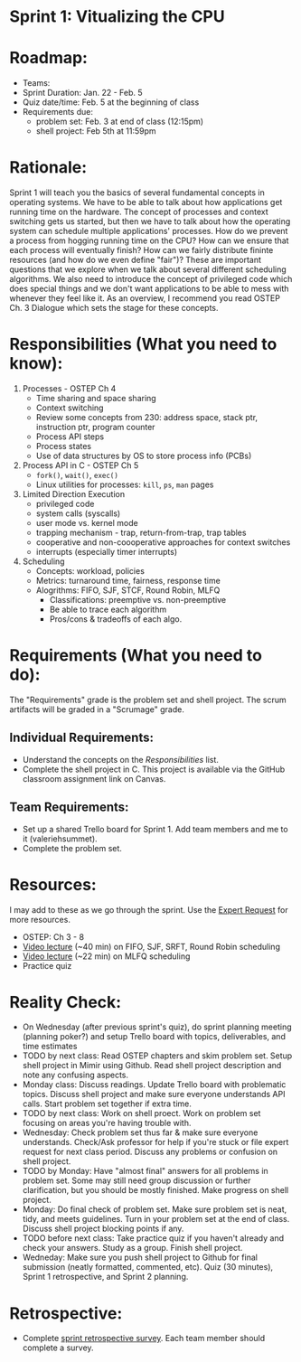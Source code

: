 # Sprint 1: Vitualizing the CPU

# Roadmap:
* Teams:
* Sprint Duration: Jan. 22 - Feb. 5
* Quiz date/time: Feb. 5 at the beginning of class
* Requirements due:
   * problem set: Feb. 3 at end of class (12:15pm)
   * shell project: Feb 5th at 11:59pm

# Rationale: 
Sprint 1 will teach you the basics of several fundamental concepts in operating systems.  We have to be able to talk about how applications get running time on the hardware.  The concept of processes and context switching gets us started, but then we have to talk about how the operating system can schedule multiple applications' processes.  How do we prevent a process from hogging running time on the CPU?  How can we ensure that each process will eventually finish?  How can we fairly distribute fininte resources (and how do we even define "fair")?  These are important questions that we explore when we talk about several different scheduling algorithms.  We also need to introduce the concept of privileged code which does special things and we don't want applications to be able to mess with whenever they feel like it.  As an overview, I recommend you read OSTEP Ch. 3 Dialogue which sets the stage for these concepts.

# Responsibilities (What you need to know):
1. Processes - OSTEP Ch 4
   * Time sharing and space sharing
   * Context switching
   * Review some concepts from 230: address space, stack ptr, instruction ptr, program counter
   * Process API steps
   * Process states
   * Use of data structures by OS to store process info (PCBs)
2. Process API in C - OSTEP Ch 5
   * `fork()`, `wait()`, `exec()`
   * Linux utilities for processes: `kill`, `ps`, `man` pages
3. Limited Direction Execution
   * privileged code
   * system calls (syscalls)
   * user mode vs. kernel mode
   * trapping mechanism - trap, return-from-trap, trap tables
   * cooperative and non-coooperative approaches for context switches
   * interrupts (especially timer interrupts)
4. Scheduling
   * Concepts: workload, policies
   * Metrics: turnaround time, fairness, response time
   * Alogrithms: FIFO, SJF, STCF, Round Robin, MLFQ
      * Classifications: preemptive vs. non-preemptive
      * Be able to trace each algorithm
      * Pros/cons & tradeoffs of each algo.

# Requirements (What you need to do):
The "Requirements" grade is the problem set and shell project. The scrum artifacts will be graded in a "Scrumage" grade.

## Individual Requirements:
   * Understand the concepts on the *Responsibilities* list.
   * Complete the shell project in C.  This project is available via the GitHub classroom assignment link on Canvas.

## Team Requirements:
   * Set up a shared Trello board for Sprint 1.  Add team members and me to it (valeriehsummet).
   * Complete the problem set.
   
# Resources:  
I may add to these as we go through the sprint.  Use the [Expert Request](https://rollins.co1.qualtrics.com/jfe/form/SV_0jNfbBpN1clDJfn) for more resources. 
   * OSTEP: Ch 3 - 8 
   * [Video lecture](https://www.youtube.com/watch?v=exlaEOVRWQM) (~40 min) on FIFO, SJF, SRFT, Round Robin scheduling
   * [Video lecture](https://www.youtube.com/watch?v=_NlmflJQDI4) (~22 min) on MLFQ scheduling
   * Practice quiz
   
# Reality Check:
  * On Wednesday (after previous sprint's quiz), do sprint planning meeting (planning poker?) and setup Trello board with topics, deliverables, and time estimates
  * TODO by next class:  Read OSTEP chapters and skim problem set.  Setup shell project in Mimir using Github.  Read shell project description and note any confusing aspects.
  * Monday class: Discuss readings.  Update Trello board with problematic topics.  Discuss shell project and make sure everyone understands API calls.  Start problem set together if extra time.
  * TODO by next class: Work on shell proect.  Work on problem set focusing on areas you're having trouble with. 
  * Wednesday: Check problem set thus far & make sure everyone understands. Check/Ask professor for help if you're stuck or file expert request for next class period.  Discuss any problems or confusion on shell project.
  * TODO by Monday: Have "almost final" answers for all problems in problem set.  Some may still need group discussion or further clarification, but you should be mostly finished.  Make progress on shell project.
  * Monday: Do final check of problem set.  Make sure problem set is neat, tidy, and meets guidelines.  Turn in your problem set at the end of class.  Discuss shell project blocking points if any.
  * TODO before next class: Take practice quiz if you haven't already and check your answers.  Study as a group.  Finish shell project.
  * Wedneday: Make sure you push shell project to Github for final submission (neatly formatted, commented, etc).  Quiz (30 minutes), Sprint 1 retrospective, and Sprint 2 planning.

# Retrospective:
  * Complete [sprint retrospective survey](https://rollins.co1.qualtrics.com/jfe/form/SV_3rAIzhpHFYbIixf?course=330s20&sprint=1).  Each team member should complete a survey.
